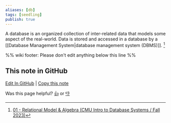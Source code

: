 ```yaml
---
aliases: [db]
tags: [seedling]
publish: true
---
```


A database is an organized collection of inter-related data that models some aspect of the real-world. Data is stored and accessed in a database by a [[Database Management System|database management system (DBMS)]]. [^1]

[^1]: [01 - Relational Model & Algebra (CMU Intro to Database Systems / Fall 2023)](https://youtu.be/XGMoq-D_mao?si=AfMtfkX5GnNzrQOV)

%% wiki footer: Please don't edit anything below this line %%

## This note in GitHub

<span class="git-footer">[Edit In GitHub](https://github.dev/data-engineering-community/data-engineering-wiki/blob/main/Concepts/Database.md "git-hub-edit-note") | [Copy this note](https://raw.githubusercontent.com/data-engineering-community/data-engineering-wiki/main/Concepts/Database.md "git-hub-copy-note")</span>

<span class="git-footer">Was this page helpful?
[👍](https://tally.so/r/mOaxjk?rating=Yes&url=https://dataengineering.wiki/Concepts/Database) or [👎](https://tally.so/r/mOaxjk?rating=No&url=https://dataengineering.wiki/Concepts/Database)</span>
